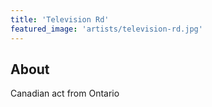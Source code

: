 ```yaml
---
title: 'Television Rd'
featured_image: 'artists/television-rd.jpg'
---
```


## About

Canadian act from Ontario
